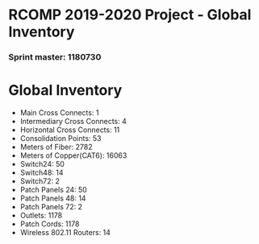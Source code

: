 RCOMP 2019-2020 Project - Global Inventory
=========================================
### Sprint master: 1180730 ###
# Global Inventory #

* Main Cross Connects: 1
* Intermediary Cross Connects: 4
* Horizontal Cross Connects: 11
* Consolidation Points: 53
* Meters of Fiber: 2782
* Meters of Copper(CAT6): 16063
* Switch24: 50
* Switch48: 14
* Switch72: 2
* Patch Panels 24: 50
* Patch Panels 48: 14
* Patch Panels 72: 2
* Outlets: 1178
* Patch Cords: 1178
* Wireless 802.11 Routers: 14
